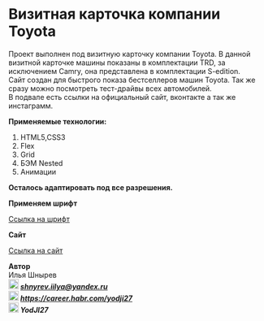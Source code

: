 # Визитная карточка компании Toyota

Проект выполнен под визитную карточку компании Toyota. В данной визитной карточке машины показаны в комплектации TRD, за исключением Camry, она представлена в комплектации S-edition.   
Сайт создан для быстрого показа бестселлеров машин Toyota. Так же сразу можно посмотреть тест-драйвы всех автомобилей.  
В подвале есть ссылки на официальный сайт, вконтакте а так же инстаграмм.  

**Применяемые технологии:**
1) HTML5,CSS3
2) Flex
3) Grid
4) БЭМ Nested
6) Анимации

**Осталось адаптировать под все разрешения.**

**Применяем шрифт**  

[Ссылка на шрифт](https://rsms.me/inter/)  

**Сайт**

[Ссылка на сайт](https://yodji27.github.io/toyota-card/)

**Автор**  
Илья Шнырев  
***<img src="https://www.pngrepo.com/png/285/170/email.png" width="20" height="20">  shnyrev.iilya@yandex.ru***   
***<img src="https://simpleicons.org/icons/habr.svg" width="20" height="20">  https://career.habr.com/yodji27***  
***<img src="https://simpleicons.org/icons/telegram.svg" width="20" height="20">  YodJI27***  

